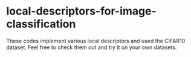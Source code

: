 # local-descriptors-for-image-classification

These codes implement various local descriptors and used the CIFAR10 dataset.
Feel free to check them out and try it on your own datasets.
